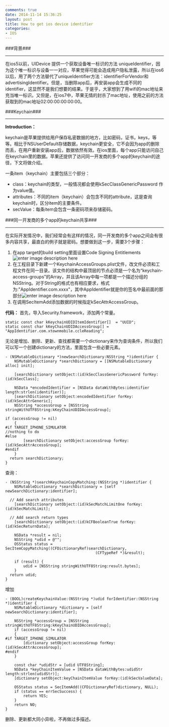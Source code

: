 ```yaml
---
comments: true
date: 2014-11-14 15:36:25
layout: post
title: How to get ios device identifier
categories:
- IOS
---
```


###背景###

----------

在ios5以前，UIDevice 提供一个获取设备唯一标识的方法 uniqueIdentifier，因为这个唯一标识与设备一一对应，苹果觉得可能会造成用户隐私泄露，所以在ios6以后，用了两个方法替代了uniqueIdentifier方法：identifierForVendor和advertisingIdentifier。但是，当删除app后，再安装app会生成不同的identifier，这显然不是我们想要的结果。于是乎，大家想到了用wifi的mac地址来充当唯一标识。又但是，在ios7中，苹果无情的封杀了mac地址，使用之前的方法获取到的mac地址02:00:00:00:00:00。

###Keychain###

----------

**Introduction：**

keychain是苹果提供给用户保存私密数据的地方，比如密码，证书，keys，等等。相比于NSUserDefault存储数据，keychain更安全，它不会因为app的删除而丢，在用户重新安装app后，数据依然有效。在ios里面，每个app只能访问自己在keychain里的数据。苹果还提供了访问同一开发商的多个app的keychain的途径，下文将做介绍。

一条item（keychain）主要包括三个部分：

 - class：keychain的类型，一般情况都会使用kSecClassGenericPassword 作为value值。
 - attributes：不同的item（keychain）会包含不同的attribute，这是查询keychain时，区分item的主要条件。
 - secValue：每条item会包含一条密码项来存储密码。

###同一开发商的多个app的keychain共享###

----------

在实际开发情况中，我们经常会有这样的情况，同一开发商的多个app之间会有很多内容共享，最直白的例子就是密码。想要做到这一步，需要3个步骤：

 1. 在app target的build setting里面设置Code Signing Entitlements![enter image description here](http://wutao.me/upload/2014/11/14/1.png)
 2. 在工程目录下新建一个KeychainAccessGroups.plist文件，改文件必须和工程文件在同一目录。该文件的结构中最顶层的节点必须是一个名为“keychain-access-groups”的Array，并且该Array中每一项都是一个描述分组的NSString。对于String的格式也有相应要求，格式为:"AppIdentifier.com.xxxx"，其中AppIdentifier就是你的签名中最前面的那部分![enter image description here](http://wutao.me/upload/2014/11/14/2.png)
 3. 在调用SecItemAdd添加数据的时候指定kSecAttrAccessGroup。
 

**代码：**
首先，导入Security.framework，添加两个常量。
```
static const char kKeychainUDIDItemIdentifier[]  = "UUID";
static const char kKeyChainUDIDAccessGroup[] = "AppIdentifier.com.xtownmobile.ccleReading";
```

无论是增加、删除、更新、查找都需要一个dictionary来作为查询条件，所以我们可以写一个创建dictionary的方法，里面包含一些必要元素。

```
- (NSMutableDictionary *)newSearchDictionary:NSString *)identifier {
	NSMutableDictionary *searchDictionary = [[NSMutableDictionary alloc] init];  

	[searchDictionary setObject:(id)kSecClassGenericPassword forKey:(id)kSecClass];

	NSData *encodedIdentifier = [NSData dataWithBytes:identifier                                  length:strlen(identifier)];
	[searchDictionary setObject:encodedIdentifier forKey:(id)kSecAttrGeneric];
	NSString *accessGroup = [NSString stringWithUTF8String:kKeyChainUDIDAccessGroup];
	
if (accessGroup != nil)
    {
#if TARGET_IPHONE_SIMULATOR
//nothing to do
#else
        [searchDictionary setObject:accessGroup forKey:(id)kSecAttrAccessGroup];
#endif
    }
  return searchDictionary;
}
```

查询：

```
- (NSString *)searchKeychainCopyMatching:(NSString *)identifier {
	NSMutableDictionary *searchDictionary = [self newSearchDictionary:identifier];

  // Add search attributes
	[searchDictionary setObject:(id)kSecMatchLimitOne forKey:(id)kSecMatchLimit];

  // Add search return types
	[searchDictionary setObject:(id)kCFBooleanTrue forKey:(id)kSecReturnData];

	NSData *result = nil;
	NSString *udid = @"";
	OSStatus status = SecItemCopyMatching((CFDictionaryRef)searchDictionary,
                                        (CFTypeRef *)&result);

	if (result) {
        udid = [NSString stringWithUTF8String:result.bytes];
    }
  return udid;
}
```

增加

```
- (BOOL)createKeychainValue:(NSString *)udid forIdentifier:(NSString *)identifier {
	NSMutableDictionary *dictionary = [self newSearchDictionary:identifier];

	NSString *accessGroup = [NSString stringWithUTF8String:kKeyChainUDIDAccessGroup];
    if (accessGroup != nil)
    {
#if TARGET_IPHONE_SIMULATOR
        [dictionary setObject:accessGroup forKey:(id)kSecAttrAccessGroup];
#endif
    }

	const char *udidStr = [udid UTF8String];
    NSData *keyChainItemValue = [NSData dataWithBytes:udidStr length:strlen(udidStr)];
	[dictionary setObject:keyChainItemValue forKey:(id)kSecValueData];

	OSStatus status = SecItemAdd((CFDictionaryRef)dictionary, NULL);
	if (status == errSecSuccess) {
	    return YES;
	}
	return NO;
}
```

删除、更新都大同小异啦，不再做过多描述。